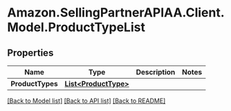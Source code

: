 # Amazon.SellingPartnerAPIAA.Client.Model.ProductTypeList
## Properties

Name | Type | Description | Notes
------------ | ------------- | ------------- | -------------
**ProductTypes** | [**List&lt;ProductType&gt;**](ProductType.md) |  | 

[[Back to Model list]](../README.md#documentation-for-models) [[Back to API list]](../README.md#documentation-for-api-endpoints) [[Back to README]](../README.md)

